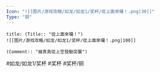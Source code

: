 ```yaml
---
Icon: "![[图片/游戏攻略/如龙/如龙1/奖杯/從上面來囉！.png|30]]"
Type: "铜"
---
```

```ad-common-bronze-trophy
title: (Title:: "從上面來囉！")
![[图片/游戏攻略/如龙/如龙1/奖杯/從上面來囉！.png|100]]

(Comment:: "被真島從上空發動突襲")
```

#如龙/如龙1/奖杯 #奖杯 #奖杯/铜
